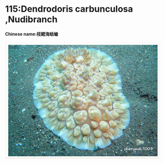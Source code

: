 # 115:Dendrodoris carbunculosa ,Nudibranch

#### Chinese name:枝鳃海蛞蝓

![](../../.gitbook/assets/dendrodoris-carbunculosa.jpg)

